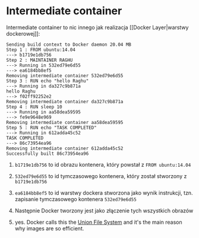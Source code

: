 # Intermediate container
Intermediate container to nic innego jak realizacja [[Docker Layer|warstwy dockerowej]]:

```
Sending build context to Docker daemon 20.04 MB
Step 1 : FROM ubuntu:14.04
---> b1719e1db756
Step 2 : MAINTAINER RAGHU
---> Running in 532ed79e6d55
---> ea6184bb8ef5
Removing intermediate container 532ed79e6d55
Step 3 : RUN echo "hello Raghu"
---> Running in da327c9b871a
hello Raghu
---> f02ff92252e2
Removing intermediate container da327c9b871a
Step 4 : RUN sleep 10
---> Running in aa58dea59595
---> fe9e9648e969
Removing intermediate container aa58dea59595
Step 5 : RUN echo "TASK COMPLETED"
---> Running in 612adda45c52
TASK COMPLETED
---> 86c73954ea96
Removing intermediate container 612adda45c52
Successfully built 86c73954ea96
```

1) `b1719e1db756` to id obrazu kontenera, który powstał z `FROM ubuntu:14.04`
2) `532ed79e6d55` to id tymczasowego kontenera, który został stworzony z `b1719e1db756`
3) `ea6184bb8ef5` to id warstwy dockera stworzona jako wynik instrukcji, tzn. zapisanie tymczasowego kontenera `532ed79e6d55`
4) Następnie Docker tworzony jest jako złączenie tych wszystkich obrazów 

3) yes. Docker calls this the [Union File System](https://docs.docker.com/engine/understanding-docker/#/union-file-systems) and it's the main reason why images are so efficient.